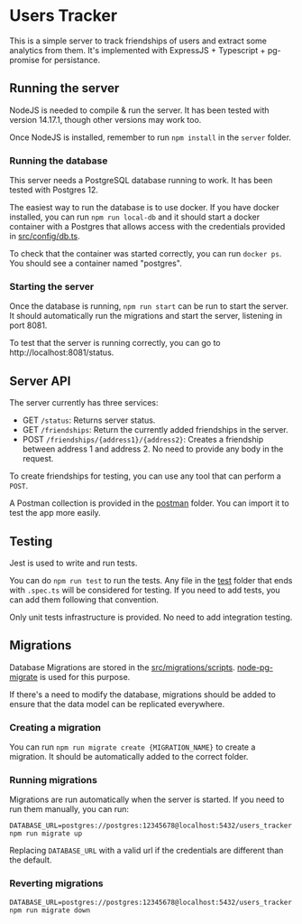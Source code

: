 # Users Tracker

This is a simple server to track friendships of users and extract some analytics from them. It's implemented with ExpressJS + Typescript + pg-promise for persistance.

## Running the server

NodeJS is needed to compile & run the server. It has been tested with version 14.17.1, though other versions may work too.

Once NodeJS is installed, remember to run `npm install` in the `server` folder.

### Running the database

This server needs a PostgreSQL database running to work. It has been tested with Postgres 12.

The easiest way to run the database is to use docker. If you have docker installed, you can run `npm run local-db` and it should start a docker container with a Postgres that allows access with the credentials provided in [src/config/db.ts](src/config/db.ts).

To check that the container was started correctly, you can run `docker ps`. You should see a container named "postgres".

### Starting the server

Once the database is running, `npm run start` can be run to start the server. It should automatically run the migrations and start the server, listening in port 8081.

To test that the server is running correctly, you can go to http://localhost:8081/status.

## Server API

The server currently has three services:
* GET `/status`: Returns server status.
* GET `/friendships`: Return the currently added friendships in the server.
* POST `/friendships/{address1}/{address2}`: Creates a friendship between address 1 and address 2. No need to provide any body in the request.

To create friendships for testing, you can use any tool that can perform a `POST`.

A Postman collection is provided in the [postman](postman) folder. You can import it to test the app more easily.

## Testing

Jest is used to write and run tests.

You can do `npm run test` to run the tests. Any file in the [test](test) folder that ends with `.spec.ts` will be considered for testing. If you need to add tests, you can add them following that convention.

Only unit tests infrastructure is provided. No need to add integration testing.

## Migrations

Database Migrations are stored in the [src/migrations/scripts](src/migrations/scripts). [node-pg-migrate](https://github.com/salsita/node-pg-migrate) is used for this purpose.

If there's a need to modify the database, migrations should be added to ensure that the data model can be replicated everywhere.

### Creating a migration

You can run `npm run migrate create {MIGRATION_NAME}` to create a migration. It should be automatically added to the correct folder.

### Running migrations

Migrations are run automatically when the server is started. If you need to run them manually, you can run:

`DATABASE_URL=postgres://postgres:12345678@localhost:5432/users_tracker npm run migrate up`

Replacing `DATABASE_URL` with a valid url if the credentials are different than the default.

### Reverting migrations

`DATABASE_URL=postgres://postgres:12345678@localhost:5432/users_tracker npm run migrate down`
